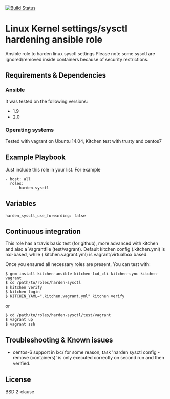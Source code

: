 [![Build Status](https://travis-ci.org/juju4/ansible-harden-sysctl.svg?branch=master)](https://travis-ci.org/juju4/ansible-harden-sysctl)
# Linux Kernel settings/sysctl hardening ansible role

Ansible role to harden linux sysctl settings
Please note some sysctl are ignored/removed inside containers because of security restrictions.

## Requirements & Dependencies

### Ansible
It was tested on the following versions:
 * 1.9
 * 2.0

### Operating systems

Tested with vagrant on Ubuntu 14.04, Kitchen test with trusty and centos7

## Example Playbook

Just include this role in your list.
For example

```
- host: all
  roles:
    - harden-sysctl
```

## Variables

```
harden_sysctl_use_forwarding: false

```

## Continuous integration

This role has a travis basic test (for github), more advanced with kitchen and also a Vagrantfile (test/vagrant).
Default kitchen config (.kitchen.yml) is lxd-based, while (.kitchen.vagrant.yml) is vagrant/virtualbox based.

Once you ensured all necessary roles are present, You can test with:
```
$ gem install kitchen-ansible kitchen-lxd_cli kitchen-sync kitchen-vagrant
$ cd /path/to/roles/harden-sysctl
$ kitchen verify
$ kitchen login
$ KITCHEN_YAML=".kitchen.vagrant.yml" kitchen verify
```
or
```
$ cd /path/to/roles/harden-sysctl/test/vagrant
$ vagrant up
$ vagrant ssh
```

## Troubleshooting & Known issues

* centos-6 support in lxc/
for some reason, task 'harden sysctl config - remove (containers)' is only executed correctly on second run and then verified.


## License

BSD 2-clause


